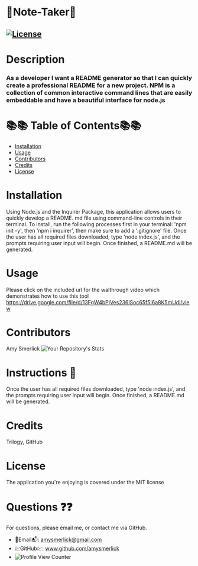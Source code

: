   # 🌺Note-Taker🌺
  ## [![License](https://img.shields.io/badge/License-Apache%202.0-blue.svg)](https://opensource.org/licenses/Apache-2.0)
  # Description
  ### As a developer I want a README generator so that I can quickly create a professional README for a new project. NPM is a collection of common interactive command lines that are easily embeddable and have a beautiful interface for node.js
  # 📚📚 Table of Contents📚📚
  * [Installation](#installation)
  * [Usage](#usage)
  * [Contributors](#contributors)
  * [Credits](#credits)
  * [License](#license)
  
  # Installation
  Using Node.js and the Inquirer Package, this application allows users to quickly develop a README. md file using command-line controls in their terminal. To install, run the following processes first in your terminal: 'npm init -y', then 'npm i inquirer', then make sure to add a '.gitignore' file. Once the user has all required files downloaded, type 'node index.js', and the prompts requiring user input will begin. Once finished, a README.md will be generated.
  # Usage
  Please click on the included url for the walthrough video which demonstrates how to use this tool
 https://drive.google.com/file/d/13FgW4bPjVes236lSoc65f5I6a8K5mUdj/view
  # Contributors
  Amy Smerlick
  ![Your Repository's Stats](https://github-readme-stats.vercel.app/api/top-langs/?username=amysmerlick&theme=blue-green)
  # Instructions 👀
  Once the user has all required files downloaded, type 'node index.js', and the prompts requiring user input will begin. Once finished, a README.md will be generated.
  # Credits
  Trilogy, GitHub
  # License
  The application you're enjoying is covered under the MIT license
  # Questions ❓❓
  For questions, please email me, or contact me via GitHub.
  * 📧Email📬: amysmerlick@gmail.com
  * 💹GitHub💹: www.github.com/amysmerlick
  * ![Profile View Counter](https://komarev.com/ghpvc/?username=amysmerlick)
